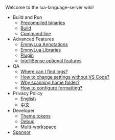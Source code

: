 Welcome to the lua-language-server wiki!

+ Build and Run
  * [Precompiled binaries](https://github.com/sumneko/lua-language-server/wiki/Precompiled-Binaries)
  * [Build](https://github.com/sumneko/lua-language-server/wiki/Build-and-Run)
  * [Command line](https://github.com/sumneko/lua-language-server/wiki/Command-line)
+ Advanced Features
  * [EmmyLua Annotations](https://github.com/sumneko/lua-language-server/wiki/EmmyLua-Annotations)
  * [EmmyLua Libraries](https://github.com/sumneko/lua-language-server/wiki/EmmyLua-Libraries)
  * [Plugin](https://github.com/sumneko/lua-language-server/wiki/Plugin)
  * [IntelliSense optional features](https://github.com/sumneko/lua-language-server/wiki/IntelliSense-optional-features)
+ QA
  * [Where can I find logs?](https://github.com/sumneko/lua-language-server/wiki/Default-log-path)
  * [How to change settings without VS Code?](https://github.com/sumneko/lua-language-server/wiki/Setting)
  * [Why scanning home folder?](https://github.com/sumneko/lua-language-server/wiki/Why-scanning-home-folder%3F)
  * [How to configure formatting?](https://github.com/sumneko/lua-language-server/wiki/Code-Reformat)
+ Privacy Policy
  * [English](https://github.com/sumneko/lua-language-server/wiki/Privacy-Policy)
  * [中文](https://github.com/sumneko/lua-language-server/wiki/%E9%9A%90%E7%A7%81%E5%A3%B0%E6%98%8E)
+ Developer
  * [Theme tokens](https://github.com/sumneko/lua-language-server/blob/master/theme-tokens.md)
  * [Debug](https://github.com/sumneko/lua-language-server/wiki/Debug)
  * [Multi-workspace](https://github.com/sumneko/lua-language-server/wiki/Multi-workspace-supports)
+ [Sponsor](https://github.com/sumneko/lua-language-server/issues/484)